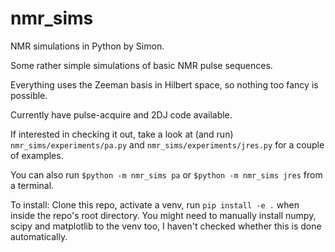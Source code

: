 # nmr\_sims

NMR simulations in Python by Simon.

Some rather simple simulations of basic NMR pulse sequences.

Everything uses the Zeeman basis in Hilbert space, so nothing too fancy is possible.

Currently have pulse-acquire and 2DJ code available.

If interested in checking it out, take a look at (and run)
`nmr_sims/experiments/pa.py` and `nmr_sims/experiments/jres.py` for a couple of
examples.

You can also run `$python -m nmr_sims pa` or `$python -m nmr_sims jres` from a
terminal.

To install: Clone this repo, activate a venv, run `pip install -e .` when inside
the repo's root directory. You might need to manually install numpy, scipy
and matplotlib to the venv too, I haven't checked whether this is done automatically.
